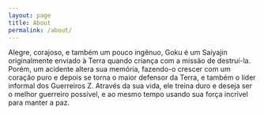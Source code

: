```yaml
---
layout: page
title: About
permalink: /about/
---
```


Alegre, corajoso, e também um pouco ingênuo, Goku é um Saiyajin originalmente enviado à Terra quando
criança com a missão de destruí-la. Porém, um acidente altera sua memória,
fazendo-o crescer com um coração puro e depois se torna o maior defensor da Terra,
e também o líder informal dos Guerreiros Z. Através da sua vida, ele treina duro e deseja ser o
melhor guerreiro possível, e ao mesmo tempo usando sua força incrível para manter a paz.